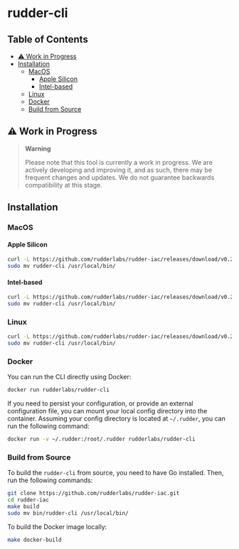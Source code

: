 # rudder-cli

## Table of Contents

- [⚠️ Work in Progress](#️-work-in-progress)
- [Installation](#installation)
  - [MacOS](#macos)
    - [Apple Silicon](#apple-silicon)
    - [Intel-based](#intel-based)
  - [Linux](#linux)
  - [Docker](#docker)
  - [Build from Source](#build-from-source)

## ⚠️ Work in Progress

> **Warning**
>
> Please note that this tool is currently a work in progress. We are actively developing and improving it, and as such, there may be frequent changes and updates. We do not guarantee backwards compatibility at this stage.

## Installation

### MacOS

#### Apple Silicon

```sh
curl -L https://github.com/rudderlabs/rudder-iac/releases/download/v0.2.0/rudder-cli_Darwin_arm64.tar.gz | tar -xz rudder-cli
sudo mv rudder-cli /usr/local/bin/
```

#### Intel-based

```sh
curl -L https://github.com/rudderlabs/rudder-iac/releases/download/v0.2.0/rudder-cli_Darwin_x86_64.tar.gz | tar -xz rudder-cli
sudo mv rudder-cli /usr/local/bin/
```

### Linux

```sh
curl -L https://github.com/rudderlabs/rudder-iac/releases/download/v0.2.0/rudder-cli_Linux_x86_64.tar.gz | tar -xz rudder-cli
sudo mv rudder-cli /usr/local/bin/
```

### Docker

You can run the CLI directly using Docker:

```sh
docker run rudderlabs/rudder-cli
```

If you need to persist your configuration, or provide an external configuration file, you can mount your local config directory into the container. Assuming your config directory is located at `~/.rudder`, you can run the following command:

```sh
docker run -v ~/.rudder:/root/.rudder rudderlabs/rudder-cli
```

### Build from Source

To build the `rudder-cli` from source, you need to have Go installed. Then, run the following commands:

```sh
git clone https://github.com/rudderlabs/rudder-iac.git
cd rudder-iac
make build
sudo mv bin/rudder-cli /usr/local/bin/
```

To build the Docker image locally:

```sh
make docker-build
```
